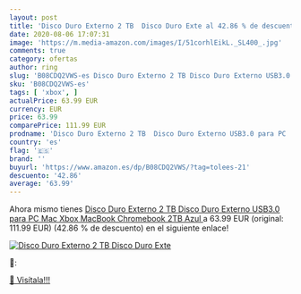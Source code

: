 ```yaml
---
layout: post
title: 'Disco Duro Externo 2 TB  Disco Duro Exte al 42.86 % de descuento'
date: 2020-08-06 17:07:31
image: 'https://m.media-amazon.com/images/I/51corhlEikL._SL400_.jpg'
comments: true
category: ofertas
author: ring
slug: 'B08CDQ2VWS-es Disco Duro Externo 2 TB Disco Duro Externo USB3.0 para PC...'
sku: 'B08CDQ2VWS-es'
tags: [ 'xbox', ]
actualPrice: 63.99 EUR
currency: EUR
price: 63.99
comparePrice: 111.99 EUR
prodname: 'Disco Duro Externo 2 TB  Disco Duro Externo USB3.0 para PC  Mac Xbox  MacBook  Chromebook  2TB Azul '
country: 'es'
flag: '🇪🇸'
brand: ''
buyurl: 'https://www.amazon.es/dp/B08CDQ2VWS/?tag=tolees-21'
descuento: '42.86'
average: '63.99'
---
```


Ahora mismo tienes [Disco Duro Externo 2 TB  Disco Duro Externo USB3.0 para PC  Mac Xbox  MacBook  Chromebook  2TB Azul ](https://www.amazon.es/dp/B08CDQ2VWS/?tag=tolees-21) a 63.99 EUR (original: 111.99 EUR) (42.86 %  de descuento) en el siguiente enlace!

[![Disco Duro Externo 2 TB  Disco Duro Exte](https://m.media-amazon.com/images/I/51corhlEikL._SL400_.jpg)](https://www.amazon.es/dp/B08CDQ2VWS/?tag=tolees-21)

🔎:


[🛒 Visítala!!!](https://www.amazon.es/dp/B08CDQ2VWS/?tag=tolees-21)
